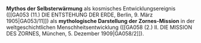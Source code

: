 
**Mythos der Selbsterwärmung** als kosmisches Entwicklungsereignis ([[GA053 (11.) DIE ENTSTEHUNG DER ERDE, Berlin, 9. März 1905|GA053/11]]) als **mythologische Darstellung der Zornes-Mission** in der weltgeschichtlichen Menschheitsentwicklung ([[GA058 (2.) II. DIE MISSION DES ZORNES, München, 5. Dezember 1909|GA058/2]]).
